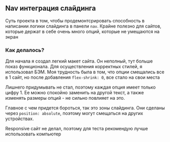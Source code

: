 ## Nav интеграция слайдинга

Суть проекта в том, чтобы продемонтсрировать способность в написании логики слайдинга в панели ``nav``. Крайне полезно для сайтов, которые держат в себе очень много опций, которые не умещаются на экран

### Как делалось?

Для начала я создал легкий макет сайта. Он неполный, тут больше показ функционала. Для осуществления корректных стилей, я использовал БЭМ. Моя трудность была в том, что опции смещались все в 1 сайт, но после добавления ``flex-shrink: 0``, все стало на свои места

Лишнего придумывать не стал, поэтому каждая опция имеет только цифру 1. Ее можно спокойно заменить на другой текст, а также изменять размеры опций - не сильно повлияет на это.

Главное с чем придется бороться, так это зоны слайдинга. Они сделаны через ``position: absolute``, поэтому могут смещаться на других устройствах.

Responsive сайт не делал, поэтому для теста рекомендую лучше использовать компьютер
